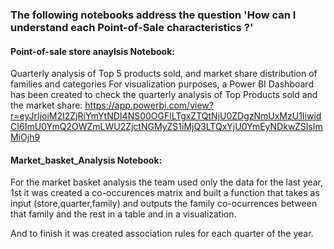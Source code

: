 ### The following notebooks address the question 'How can I understand each Point-of-Sale characteristics ?'
#### Point-of-sale store anaylsis Notebook: 
Quarterly analysis of Top 5 products sold, and market share distribution of families and categories
For visualization purposes, a Power BI Dashboard has been created to check the quarterly analysis of Top Products sold and the market share:
 https://app.powerbi.com/view?r=eyJrIjoiM2I2ZjRiYmYtNDI4NS00OGFlLTgxZTQtNjU0ZDgzNmUxMzU1IiwidCI6ImU0YmQ2OWZmLWU2ZjctNGMyZS1iMjQ3LTQxYjU0YmEyNDkwZSIsImMiOjh9

#### Market_basket_Analysis Notebook: 
For the market basket analysis the team used only the data for the last year, 1st it was created a co-occurences matrix and built 
a function that takes as input (store,quarter,family) and outputs the family co-ocurrences between that family and the rest in a table and in a visualization.

And to finish it was created association rules for each quarter of the year.

